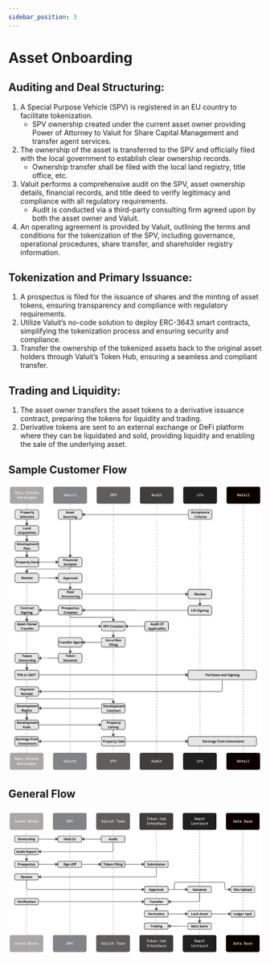 ```yaml
---
sidebar_position: 3
---
```

# Asset Onboarding

## Auditing and Deal Structuring:

1. A Special Purpose Vehicle (SPV) is registered in an EU country to facilitate tokenization.
    - SPV ownership created under the current asset owner providing Power of Attorney to Valuit for Share Capital Management and transfer agent services.
2. The ownership of the asset is transferred to the SPV and officially filed with the local government to establish clear ownership records.
    - Ownership transfer shall be filed with the local land registry, title office, etc.
3. Valuit performs a comprehensive audit on the SPV, asset ownership details, financial records, and title deed to verify legitimacy and compliance with all regulatory requirements.
    - Audit is conducted via a third-party consulting firm agreed upon by both the asset owner and Valuit.
4. An operating agreement is provided by Valuit, outlining the terms and conditions for the tokenization of the SPV, including governance, operational procedures, share transfer, and shareholder registry information.

## Tokenization and Primary Issuance:

1. A prospectus is filed for the issuance of shares and the minting of asset tokens, ensuring transparency and compliance with regulatory requirements.
2. Utilize Valuit’s no-code solution to deploy ERC-3643 smart contracts, simplifying the tokenization process and ensuring security and compliance.
3. Transfer the ownership of the tokenized assets back to the original asset holders through Valuit’s Token Hub, ensuring a seamless and compliant transfer.

## Trading and Liquidity:

1. The asset owner transfers the asset tokens to a derivative issuance contract, preparing the tokens for liquidity and trading.
2. Derivative tokens are sent to an external exchange or DeFi platform where they can be liquidated and sold, providing liquidity and enabling the sale of the underlying asset.


## Sample Customer Flow

![sample-customer-flow](./images/sample-customer-flow.png)

## General Flow

![general-flow](./images/general-flow.png)